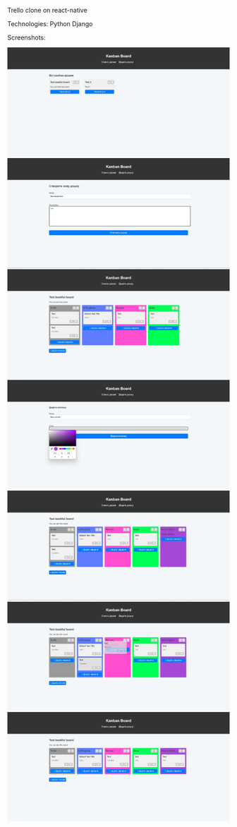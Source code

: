 Trello clone on react-native

Technologies: 
Python
Django

Screenshots:

![Image 1](./screenshots/image1.jpg) ![Image 2](./screenshots/image2.jpg) ![Image 3](./screenshots/image3.jpg)  
![Image 4](./screenshots/image4.jpg) ![Image 5](./screenshots/image5.jpg) ![Image 6](./screenshots/image6.jpg)  
![Image 7](./screenshots/image7.jpg)